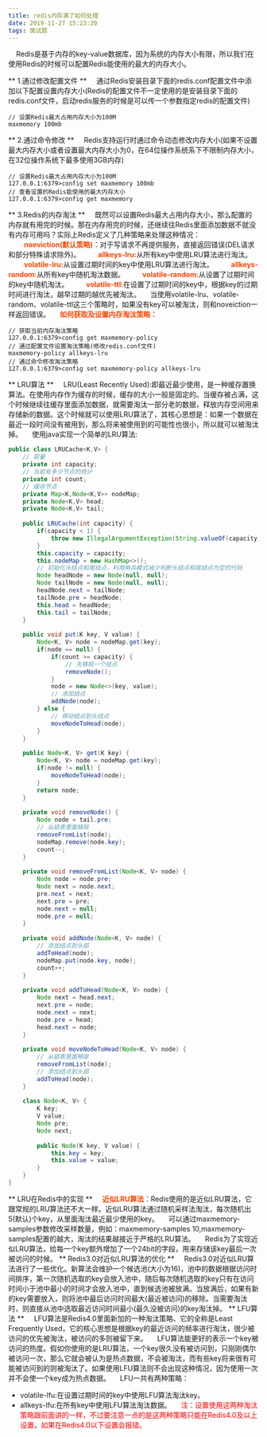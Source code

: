 ```yaml
---
title: redis内存满了如何处理
date: 2019-11-27 15:23:20
tags: 面试题
---
```

&nbsp;&nbsp;&nbsp;&nbsp;Redis是基于内存的key-value数据库，因为系统的内存大小有限，所以我们在使用Redis的时候可以配置Redis能使用的最大的内存大小。
<!-- more -->
** 1.通过修改配置文件 **
&nbsp;&nbsp;&nbsp;&nbsp;通过Redis安装目录下面的redis.conf配置文件中添加以下配置设置内存大小(Redis的配置文件不一定使用的是安装目录下面的redis.conf文件，启动redis服务的时候是可以传一个参数指定redis的配置文件)
```
// 设置Redis最大占用内存大小为100M
maxmemory 100mb
```
** 2.通过命令修改 **
&nbsp;&nbsp;&nbsp;&nbsp;Redis支持运行时通过命令动态修改内存大小(如果不设置最大内存大小或者设置最大内存大小为0，在64位操作系统系下不限制内存大小，在32位操作系统下最多使用3GB内存)
```
// 设置Redis最大占用内存大小为100M
127.0.0.1:6379>config set maxmemory 100mb
// 查看设置的Redis能使用的最大内存大小
127.0.0.1:6379>config get maxmemory
```
** 3.Redis的内存淘汰 **
&nbsp;&nbsp;&nbsp;&nbsp;既然可以设置Redis最大占用内存大小，那么配置的内存就有用完的时候。那在内存用完的时候，还继续往Redis里面添加数据不就没有内存可用吗？实际上Redis定义了几种策略来处理这种情况：
&nbsp;&nbsp;&nbsp;&nbsp;&nbsp;&nbsp;&nbsp;&nbsp;<b style="color:orangered">noeviction(默认策略)：</b>对于写请求不再提供服务，直接返回错误(DEL请求和部分特殊请求除外)。
&nbsp;&nbsp;&nbsp;&nbsp;&nbsp;&nbsp;&nbsp;&nbsp;<b style="color:orangered">allkeys-lru:</b>从所有key中使用LRU算法进行淘汰。
&nbsp;&nbsp;&nbsp;&nbsp;&nbsp;&nbsp;&nbsp;&nbsp;<b style="color:orangered">volatile-lru:</b>从设置过期时间的key中使用LRU算法进行淘汰。
&nbsp;&nbsp;&nbsp;&nbsp;&nbsp;&nbsp;&nbsp;&nbsp;<b style="color:orangered">allkeys-random:</b>从所有key中随机淘汰数据。
&nbsp;&nbsp;&nbsp;&nbsp;&nbsp;&nbsp;&nbsp;&nbsp;<b style="color:orangered">volatile-random:</b>从设置了过期时间的key中随机淘汰。
&nbsp;&nbsp;&nbsp;&nbsp;&nbsp;&nbsp;&nbsp;&nbsp;<b style="color:orangered">volatile-ttl:</b>在设置了过期时间的key中，根据key的过期时间进行淘汰，越早过期的越优先被淘汰。
&nbsp;&nbsp;&nbsp;&nbsp;当使用volatile-lru、volatile-random、volatile-ttl这三个策略时，如果没有key可以被淘汰，则和noveiction一样返回错误。
&nbsp;&nbsp;&nbsp;&nbsp;<b style="color:orangered">如何获取及设置内存淘汰策略：</b>
```
// 获取当前内存淘汰策略
127.0.0.1:6379>config get maxmemory-policy
// 通过配置文件设置淘汰策略(修改redis.conf文件)
maxmemory-policy allkeys-lru
// 通过命令修改淘汰策略
127.0.0.1:6379>config set maxmemory-policy allkeys-lru
```
** LRU算法 **
&nbsp;&nbsp;&nbsp;&nbsp;LRU(Least Recently Used):即最近最少使用，是一种缓存置换算法。在使用内存作为缓存的时候，缓存的大小一般是固定的。当缓存被占满，这个时候继续往缓存里面添加数据，就需要淘汰一部分老的数据，释放内存空间用来存储新的数据。这个时候就可以使用LRU算法了，其核心思想是：如果一个数据在最近一段时间没有被用到，那么将来被使用到的可能性也很小，所以就可以被淘汰掉。
&nbsp;&nbsp;&nbsp;&nbsp;使用java实现一个简单的LRU算法:
```java
public class LRUCache<K,V> {
	// 容量
	private int capacity;
	// 当前有多少节点的统计
	private int count;
	// 缓存节点
	private Map<K,Node<K,V>> nodeMap;
	private Node<K,V> head;
	private Node<K,V> tail;
	
	public LRUCache(int capacity) {
		if(capacity < 1) {
			throw new IllegalArgumentException(String.valueOf(capacity));
		}
		this.capacity = capacity;
		this.nodeMap = new HashMap<>();
		// 初始化头结点和尾结点，利用哨兵模式减少判断头结点和尾结点为空的代码
		Node headNode = new Node(null, null);
		Node tailNode = new Node(null, null);
		headNode.next = tailNode;
		tailNode.pre = headNode;
		this.head = headNode;
		this.tail = tailNode;
	}
	
	public void put(K key, V value) {
		Node<K, V> node = nodeMap.get(key);
		if(node == null) {
			if(count >= capacity) {
				// 先移除一个结点
				removeNode();
			}
			node = new Node<>(key, value);
			// 添加结点
			addNode(node);
		} else {
			// 移动结点到头结点
			moveNodeToHead(node);
		}
	}
	
	public Node<K, V> get(K key) {
		Node<K, V> node = nodeMap.get(key);
		if(node != null) {
			moveNodeToHead(node);
		}
		return node;
	}
	
	private void removeNode() {
		Node node = tail.pre;
		// 从链表里面移除
		removeFromList(node);
		nodeMap.remove(node.key);
		count--;
	}
	
	private void removeFromList(Node<K, V> node) {
		Node node = node.pre;
		Node next = node.next;
		pre.next = next;
		next.pre = pre;
		node.next = null;
		node.pre = null;
	}
	
	private void addNode(Node<K, V> node) {
		// 添加结点到头部
		addToHead(node);
		nodeMap.put(node.key, node);
		count++;
	}
	
	private void addToHead(Node<K, V> node) {
		Node next = head.next;
		next.pre = node;
		node.next = next;
		node.pre = head;
		head.next = node;
	}
	
	private void moveNodeToHead(Node<K, V> node) {
		// 从链表里面移除
		removeFromList(node);
		// 添加结点到头部
		addToHead(node);
	}
	
	class Node<K, V> {
		K key;
		V value;
		Node pre;
		Node next;
		
		public Node(K key, V value) {
			this.key = key;
			this.value = value;
		}
	}
}
```
** LRU在Redis中的实现 **
&nbsp;&nbsp;&nbsp;&nbsp;<b style="color:orangered">近似LRU算法：</b>Redis使用的是近似LRU算法，它跟常规的LRU算法还不大一样。近似LRU算法通过随机采样法淘汰，每次随机出5(默认)个key，从里面淘汰最近最少使用的key。
&nbsp;&nbsp;&nbsp;&nbsp;可以通过maxmemory-samples参数修改采样数量，例如：maxmemory-samples 10,maxmemory-samples配置的越大，淘汰的结果越接近于严格的LRU算法。
&nbsp;&nbsp;&nbsp;&nbsp;Redis为了实现近似LRU算法，给每一个key额外增加了一个24bit的字段，用来存储该key最后一次被访问的时候。
** Redis3.0对近似LRU算法的优化 **
&nbsp;&nbsp;&nbsp;&nbsp;Redis3.0对近似LRU算法进行了一些优化。新算法会维护一个候选池(大小为16)，池中的数据根据访问时间排序，第一次随机选取的key会放入池中，随后每次随机选取的key只有在访问时间小于池中最小的时间才会放入池中，直到候选池被放满。当放满后，如果有新的key需要放入，则将池中最后访问时间最大(最近被访问)的移除。当需要淘汰时，则直接从池中选取最近访问时间最小(最久没被访问)的key淘汰掉。
** LFU算法 **
&nbsp;&nbsp;&nbsp;&nbsp;LFU算法是Redis4.0里面新加的一种淘汰策略、它的全称是Least Frequently Used，它的核心思想是根据key的最近访问的频率进行淘汰，很少被访问的优先被淘汰，被访问的多则被留下来。
&nbsp;&nbsp;&nbsp;&nbsp;LFU算法能更好的表示一个key被访问的热度。假如你使用的是LRU算法，一个key很久没有被访问到，只刚刚偶尔被访问一次，那么它就会被认为是热点数据，不会被淘汰，而有些key将来很有可能被访问到的则被淘汰了。如果使用LFU算法则不会出现这种情况，因为使用一次并不会使一个key成为热点数据。
&nbsp;&nbsp;&nbsp;&nbsp;LFU一共有两种策略：
- volatile-lfu:在设置过期时间的key中使用LFU算法淘汰key。
- allkeys-lfu:在所有key中使用LFU算法淘汰数据。
&nbsp;&nbsp;&nbsp;&nbsp;<label style="color:red">注：设置使用这两种淘汰策略跟前面讲的一样，不过要注意一点的是这两种策略只能在Redis4.0及以上设置，如果在Redis4.0以下设置会报错。</label>